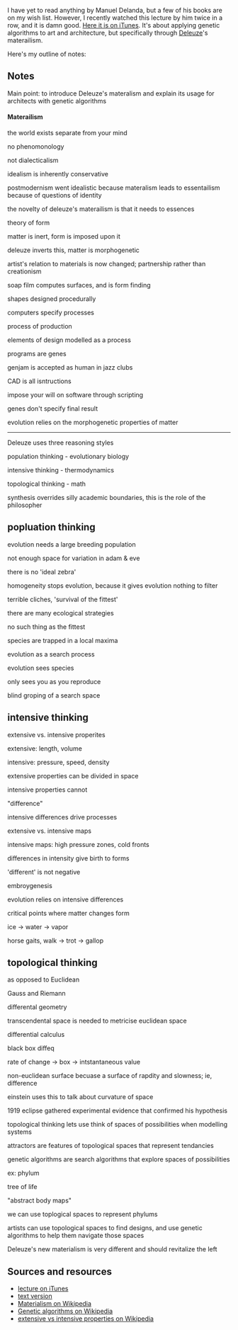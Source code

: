 I have yet to read anything by Manuel Delanda, but a few of his books are on my
wish list. However, I recently watched this lecture by him twice in a row, and
it is damn good. [Here it is on
iTunes](itmss://itunes.apple.com/us/itunes-u/manuel-delanda-deleuze-use/id412480536?i=90057056).
It's about applying genetic algorithms to art and architecture, but
specifically through [Deleuze](/deleuze)'s materailism.

Here's my outline of notes:

## Notes

Main point: to introduce Deleuze's materalism and explain its usage for
architects with genetic algorithms

#### Materailism

the world exists separate from your mind

no phenomonology

not dialecticalism

idealism is inherently conservative

postmodernism went idealistic because materalism leads to essentailism because
of questions of identity

the novelty of deleuze's materailism is that it needs to essences

theory of form

matter is inert, form is imposed upon it

deleuze inverts this, matter is morphogenetic

artist's relation to materials is now changed; partnership rather than
creationism

soap film computes surfaces, and is form finding

shapes designed procedurally

computers specify processes

process of production

elements of design modelled as a process

programs are genes

genjam is accepted as human in jazz clubs

CAD is all isntructions

impose your will on software through scripting

genes don't specify final result

evolution relies on the morphogenetic properties of matter

-----------

Deleuze uses three reasoning styles

population thinking - evolutionary biology

intensive thinking - thermodynamics

topological thinking - math

synthesis overrides silly academic boundaries, this is the role of the
philosopher

popluation thinking
-------------------

evolution needs a large breeding population

not enough space for variation in adam & eve

there is no 'ideal zebra'

homogeneity stops evolution, because it gives evolution nothing to filter

terrible cliches, 'survival of the fittest'

there are many ecological strategies

no such thing as the fittest

species are trapped in a local maxima

evolution as a search process

evolution sees species

only sees you as you reproduce

blind groping of a search space

intensive thinking
------------------

extensive vs. intensive properites

extensive: length, volume

intensive: pressure, speed, density

extensive properties can be divided in space

intensive properties cannot

"difference"

intensive differences drive processes

extensive vs. intensive maps

intensive maps: high pressure zones, cold fronts

differences in intensity give birth to forms

'different' is not negative

embroygenesis

evolution relies on intensive differences

critical points where matter changes form

ice -> water -> vapor

horse gaits, walk -> trot -> gallop


topological thinking
--------------------

as opposed to Euclidean

Gauss and Riemann

differental geometry

transcendental space is needed to metricise euclidean space

differential calculus

black box diffeq

rate of change -> box -> intstantaneous value

non-euclidean surface becuase a surface of rapdity and slowness; ie, difference

einstein uses this to talk about curvature of space

1919 eclipse gathered experimental evidence that confirmed his hypothesis

topological thinking lets use think of spaces of possibilities when modelling
systems

attractors are features of topological spaces that represent tendancies

genetic algorithms are search algorithms that explore spaces of possibilities

ex: phylum

tree of life

"abstract body maps"

we can use toplogical spaces to represent phylums

artists can use topological spaces to find designs, and use genetic algorithms
to help them navigate those spaces

Deleuze's new materialism is very different and should revitalize the left

## Sources and resources

* [lecture on iTunes](itmss://itunes.apple.com/us/itunes-u/manuel-delanda-deleuze-use/id412480536?i=90057056)
* [text version](http://www.cddc.vt.edu/host/delanda/pages/algorithm.htm)
* [Materialism on Wikipedia](http://en.wikipedia.org/wiki/Materialism)
* [Genetic algorithms on Wikipedia](http://en.wikipedia.org/wiki/Genetic_algorithm)
* [extensive vs intensive properties on Wikipedia](http://en.wikipedia.org/wiki/Intensive_and_extensive_properties)
